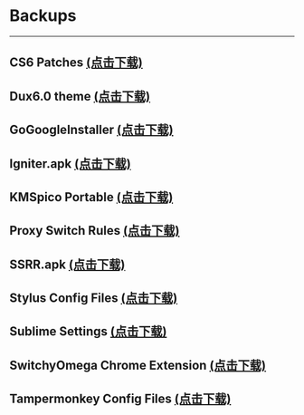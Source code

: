 # Backups

---

## CS6 Patches	[(点击下载)](https://github.com/Lin-Mao/lin-mao.github.io/releases/download/bak1.0/cs6.patches.zip)

## Dux6.0 theme	[(点击下载)](https://github.com/Lin-Mao/lin-mao.github.io/releases/download/bak1.0/dux6.0.zip)

## GoGoogleInstaller	[(点击下载)](https://github.com/Lin-Mao/lin-mao.github.io/releases/download/bak1.0/Google.Installer_v3.0.apk)

## Igniter.apk	[(点击下载)](https://github.com/Lin-Mao/lin-mao.github.io/releases/download/bak1.0/Igniter.apk)

## KMSpico Portable	[(点击下载)](https://github.com/Lin-Mao/lin-mao.github.io/releases/download/bak1.0/KMSpico.v10.1.6.Portable.7z.zip)

## Proxy Switch Rules	[(点击下载)](https://raw.githubusercontent.com/gfwlist/gfwlist/master/gfwlist.txt)

## SSRR.apk	[(点击下载)](https://github.com/Lin-Mao/lin-mao.github.io/releases/download/bak1.0/SSRR.apk)

## Stylus Config Files	[(点击下载)](https://github.com/Lin-Mao/lin-mao.github.io/releases/download/bak1.0/stylus-2021-04-18.json)

## Sublime Settings	[(点击下载)](https://github.com/Lin-Mao/lin-mao.github.io/releases/download/bak1.0/sublime-settings.json)

## SwitchyOmega Chrome Extension	[(点击下载)](https://github.com/Lin-Mao/lin-mao.github.io/releases/download/bak1.0/SwitchyOmega_Chromium.crx)

## Tampermonkey Config Files	[(点击下载)](https://github.com/Lin-Mao/lin-mao.github.io/releases/download/bak1.0/tampermonkey-backup-chrome-2021-04-18T06-15-46-381Z.zip)

